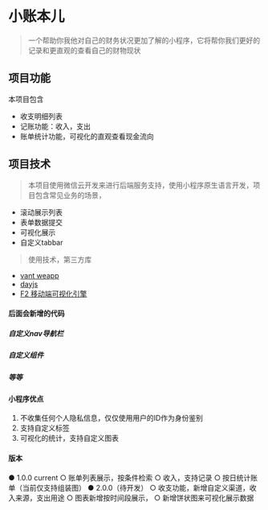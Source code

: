 # 小账本儿
> 一个帮助你我他对自己的财务状况更加了解的小程序，它将帮你我们更好的记录和更直观的查看自己的财物现状
## 项目功能
本项目包含
- 收支明细列表
- 记账功能：收入，支出
- 账单统计功能，可视化的直观查看现金流向
## 项目技术
> 本项目使用微信云开发来进行后端服务支持，使用小程序原生语言开发，项目包含常见业务的场景，
- 滚动展示列表
- 表单数据提交
- 可视化展示
- 自定义tabbar
> 使用技术，第三方库
- [vant weapp](https://vant-contrib.gitee.io/vant-weapp/#/home)
- [dayjs](https://dayjs.gitee.io/zh-CN/)
- [F2 移动端可视化引擎](https://antv-f2.gitee.io/zh/docs/tutorial/miniprogram/)

#### 后面会新增的代码
##### 自定义nav导航栏
##### 自定义组件
##### 等等
#### 小程序优点
1. 不收集任何个人隐私信息，仅仅使用用户的ID作为身份鉴别
2. 支持自定义标签
3. 可视化的统计，支持自定义图表

#### 版本
● 1.0.0  current
  ○ 账单列表展示，按条件检索
  ○ 收入，支持记录
  ○ 按日统计账单（当前仅支持组装图）
● 2.0.0（待开发）
  ○ 收支功能，新增自定义渠道，收入来源，支出用途
  ○ 图表新增按时间段展示，
  ○ 新增饼状图来可视化展示数据



